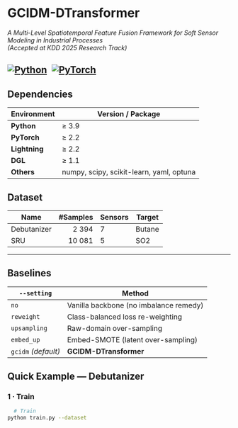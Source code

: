 # GCIDM-DTransformer  
*A Multi-Level Spatiotemporal Feature Fusion Framework for Soft Sensor Modeling in Industrial Processes*  
*(Accepted at KDD 2025 Research Track)*  

[![Python](https://img.shields.io/badge/Python-3.9%2B-blue)](https://www.python.org/) [![PyTorch](https://img.shields.io/badge/PyTorch-2.2%2B-red)](https://pytorch.org/)
---

## Dependencies

| Environment | Version / Package                             |
|-------------|-----------------------------------------------|
| **Python**  | ≥ 3.9                                         |
| **PyTorch** | ≥ 2.2                          |
| **Lightning** | ≥ 2.2                                       |
| **DGL**     | ≥ 1.1                                         |
| **Others**  | numpy, scipy, scikit-learn, yaml, optuna      |

[//]: # (```bash)

[//]: # (# Conda &#40;recommended&#41;)

[//]: # (conda env create -f env.yml)

[//]: # (conda activate gcidm)

## Dataset

| Name | #Samples | Sensors | Target |  
|------|---------:|---------|--------|
| Debutanizer | 2 394 | 7 | Butane | 
| SRU | 10 081 | 5 | SO2 | 

---

## Baselines

| `--setting` | Method |
|-------------|----------------------------------------------|
| `no`        | Vanilla backbone (no imbalance remedy)       |
| `reweight`  | Class-balanced loss re-weighting             |
| `upsampling`| Raw-domain over-sampling                     |
| `embed_up`  | Embed-SMOTE (latent over-sampling)           |
| `gcidm` _(default)_ | **GCIDM-DTransformer**               |

## Quick Example — Debutanizer
### 1 · Train
```bash
  # Train
python train.py --dataset 

